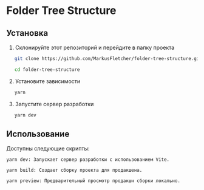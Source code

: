 # Folder Tree Structure

## Установка
1. Склонируйте этот репозиторий и перейдите в папку проекта
```bash
   git clone https://github.com/MarkusFletcher/folder-tree-structure.git
```
```bash
   cd folder-tree-structure
```
2. Установите зависимости
```bash
   yarn
```
3. Запустите сервер разработки
```bash
   yarn dev
```

## Использование
Доступны следующие скрипты:

    yarn dev: Запускает сервер разработки с использованием Vite.

    yarn build: Создает сборку проекта для продакшена.

    yarn preview: Предварительный просмотр продакшн сборки локально.
